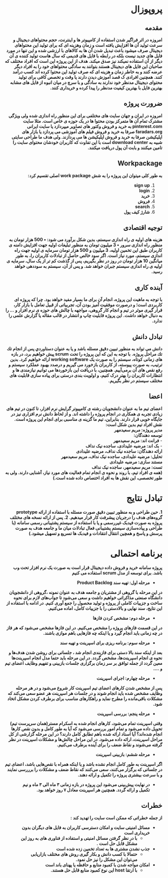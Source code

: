 <div dir="rtl">

# پروپوزال

## مقدمه
**امروزه در اثر فراگیر شدن استفاده از کامپیوتر ها و اینترنت، حجم محتواهای دیجیتال و سرعت تولید آن ها افزایش یافته است و زمان وهزینه ای که برای تولید این محتواهای دیجیتال صرف میشود باعث تبدیل شدن آن ها به کالاهای با ارزشی شده و این تنها در مورد فایل های جدید نیست بلکه در رابطه با فایل های قدیمی که سال هاست تولید کننده ی آن دیگر از آن استفاده نمیکند نیز صدق میکند.
هدف از این پروژه این است که افراد مختلف که صاحبان این فایل های دیجیتال هستند بتوانند به سادگی محتواهای خود را به افراد دیگر عرضه کنند و به خاطر زمان و هزینه ای که صرف تولید این محتوا کرده اند کسب درآمد کنند. همچنین افرادی ک قصد آموزش دیدن دارند یا وقت و تخصص کافی برای تولید محتوای دیجیتال مدنظر خود ندارند به سادگی و با سرچ در میان انبوه از فایل های مشابه بهترین فایل با بهترین کیفیت مدنظر را پیدا کرده و خریداری کنند.**

## ضرورت پروژه 
**امروزه در ایران و جهان سایت های مختلفی برای این منظور راه اندازی شده ولی ویژگی مشترک تمام آن ها متمرکز بودن محتوا ها در یک حوزه ی خاص است. مثلا سایت pinterest.com به خرید و فروش وکتور های تصاویر میپردازد یا سایت ایرانی faradars.org صرفا به خرید و فروش فیلم های آموزشی می پردازد یا بازار های اپلیکیشن صرفا به خرید و فروش اپلیکیشن ها می پردازند. ولی هدف ما طراحی سایتی شبیه به download center است با این تفاوت که کاربران خودشان محتوای سایت را تامین میکنند و بابت آن پول دریافت میکنند.**

## Workpackage
**به طور کلی میتوان این پروژه را به شش work package اصلی تقسیم کرد:**
1.  **sign up**
2.  **login**
3.  **خرید**
4.  **فروش**
5.  **search**
6.  **شارژ کیف پول**

## توجیه اقتصادی

**هزینه های اولیه ی راه اندازی سیستم، بدین شکل برآورد می شود:
•	500 هزار تومان به منظور راه اندازی سرور
•	3 میلیون تومان به منظور تبلیغات اولیه جهت افزایش دامنه ی کاربران
طبق این تخمین اولیه، 3 میلیون و 500 هزار تومان سرمایه ی اولیه جهت راه اندازی سیستم، مورد نیاز است. اگر سود خالص حاصل از تبادلات کاربران را، به طور میانگین 10 هزار تومان در روز در نظر بگیریم، پس از گذشت کم تر از یک سال، سرمایه ی اولیه ی راه اندازی سیستم جبران خواهد شد. و پس از آن، سیستم به سوددهی خواهد رسید.**

## آینده کاری
**با توجه به ماهیت این پروژه، انجام آن برای ما بسیار مفید خواهد بود. چرا که پروژه ای کاربردی است؛ و درصورت موفقیت آمیز بودن آن، تجربیاتی از قبیل تعامل با بازار کار، قرار گیری موثر در تیم و انجام کار گروهی، مواجهه با چالش های حوزه ی نرم افزار و ... را به دنبال خواهد داشت.**
**این پروژه قابلیت چاپ و انتشار در قالب مقاله یا گزارش علمی را ندارد.**

## تبادل دانش 
**دانش مي تواند به منظور تبيين دقيق مسئله باشد و يا به عنوان دستاوردي پس از انجام تك تك مراحل پروژه.**
**با توجه به این که این پروژه را تحت scrum پیش خواهیم برد، در بازه های زمانی کوتاه، سیستم را به صورت یک working software ارائه خواهیم کرد. بدین ترتیب، به صورت پیوسته، از کاربران بازخورد می گیریم و درصدد بهبود عملکرد سیستم و رفع نقص های آن برمی‌آییم. همچنین، با دریافت این بازخورد‌ها می توانیم نیازمندی ها و انتظارات کاربران را بهتر درک کنیم، و اولویت بندی درستی برای پیاده سازی قابلیت های مختلف سیستم در نظر بگیریم.**

## اعضا
**اعضای تیم ما به عنوان دانشجویان رشته ی کامپیوتر گرایش نرم افزار، تا کنون در تیم های زیادی تجربه ی همکاری در انجام پروژه را داشته اند. و از لحاظ دانش نرم افزاری نیز در جایگاه خوبی قرار دارند. بنابراین، تیم ما گزینه ی مناسبی برای انجام این پروژه است.**
<br />
**نقش افراد تیم بدین شکل است:**
<br />
**مدیر پروژه: مریم سعیدمهر**
<br />
**توسعه دهندگان:** 
    <br />
    - **فرانت اند: مریم سعیدمهر**
    <br />
    - **بک اند: مرضیه علیدادی، ساجده نیک نداف**
<br />
**ارائه دهندگان: ساجده نیک نداف، مرضیه علیدادی**
<br />
**تحلیل: مرضیه علیدادی، ساجده نیک نداف، مریم سعیدمهر**
<br />
**مستند سازی: مرضیه علیدادی**
<br />
**تست: مریم سعیدمهر، ساجده نیک نداف**
<br />
**(همه ی افراد تیم، با روند و نحوه ی انجام تمام فعالیت های مورد نیاز، آشنایی دارند. ولی به طور تخصصی، این نقش ها به افراد اختصاص داده شده است.)**

# تبادل نتایج
**1.  حین طراحی و به منظور تبیین دقیق صورت مسئله با استفاده از ارائه prototype گروه‌های هدف را درجریان پیشرفت کار قرار میدهیم.
2. پس از ارائه نسخه های مختلف پروژه به صورت فیدبک غیررسمی و یا با استفاده از سیستم پشتیبانی رسمی سامانه (با طراحی و پیاده‌سازی سیستم پشتیبانی فعال تبادلات میان ما و جامعه هدف به صورت پرسش و پاسخ و همچین انتقال انتقادات و فیدبک ها تسریع و تسهیل میشود.)**

#  برنامه احتمالی

**پروژه سامانه خرید و فروش داده دیجیتال قرار است به صورت یک نرم افزار تحت وب باشد. برای توسعه از مدل scrum  استفاده می کنیم** 

- **مرحله اول: تهیه سند Product Backlog**

**در این مرحله با گروهی از مشتریان و جامعه هدف به عنوان نمونه ،گروهی از دانشجویان دانشگاه صنعتی مذاکراتی خواهیم داشت و سعی می‌شود تا جواب‌های لازم برای نحوه ساخت و جزییات کاملی از پروژه و تولید محصول را جمع آوری کنیم. در ادامه با استفاده از این نتایج، سند نهایی و بالادستی را با جزییات کامل، اماده می‌کنیم.**

- **مرحله دوم: مشخص کردن فازها**

**در این قسمت فازهای پروژه را مشخص می‌کنیم. در این فازها مشخص می‌شود که هر فاز در چه زمانی باید انجام گیرد و یا اینکه چه فازهایی باهم موازی باشند.**

- **مرحله سوم: برنامه ریزی برای اسپرینت و تهیه سند**

**بعد از اینکه سند بالا دستی برای فازبندی انجام شد ، جلساتی برای روشن شدن هدف‌ها و نحوه ی انجام اسپرینت‌ها، مشخص گردد. در این مرحله باید حتما مدل انجام اسپرینت‌ها معین گردد از جمله توافق بر سر زمان برگزاری جلسات بازبینی و تفهیم وظایف اعضای تیم و .…**

- **مرحله چهارم: اجرای اسپرینت**

**پس از مشخص شدن کارهای اعضای تیم اسپرینت کار شروع می‌شود و در هر مرحله وظایف مشخص شده باید انجام شوند و در  جلسات هر اسپرینت هر عضو سعی می‌کند که مشکلات باقی‌مانده را مطرح نماید و راهکارهای مناسب برای برطرف کردن مشکل اتخاد شود.**

- **مرحله پنجم: بررسی اسپرینت**

**وقتی اسپرینت تمام می‌شود، کارهای انجام شده به اسکرام مستر(همان سرپرست تیم) تحویل داده می‌شود و تمام امور بررسی می‌شود که آیا به طور کامل و بدون نقص کارها انجام شده‌اند؟ آیا اسناد ارائه شده باهم تطابق کامل دارند؟ در این مرحله گزارشی از کل مراحل اسپرینت، ارائه داده می‌شود. در این مراحل چالش‌ها و مشکلات اسپرینت در نظر گرفته می‌شوند و نقاط ضعف را برای آینده برطرف می‌کنیم.** 

- **مرحله ششم: بازبینی اسپرینت**

**اگر اسپرینت به طور کامل انجام نشده باشد و یا اینکه همراه با نقص‌هایی باشد،  اعضای تیم در جلساتی که برگزار می‌کنند، سعی می‌کنند که نقاط ضعف و مشکلات را برررسی نمایند و با سرعت بیشتری پروژه را تکمیل و ارائه دهند.** 

- **در نهایت پیش‌بینی می‌شود این پروژه در بازه زمانی ۳ ماه الی ۳ ماه و نیم تکمیل و ارائه گردد. همچنین هر اسپرینت معادل ۷ روز خواهد بود.**


## خطرات

**از جمله خطراتی که ممکن است سایت را تهدید کند :**
   - **مسائل امنیتی سایت و امکان دسترسی کاربران به فایل های دیگران بدون خریداری است**
        -  **با در نظر گرفتن مسائل امنیتی و استفاده از فناوری های به روز این مشکل قابل حل است .**
   - **جذب نشدن مشتری ها به تعداد تخمین زده شده است**
       -  **حتمالا با کسب دانش و بکار گیری روش های مختلف بازاریابی می‌توان‌ این مشکل را نیز حل نمود.**
   - **امکان مواجه شدن با کمبود منابع و حافظه یا پهنای باند است**
       - **با ارتقا host این نوع کمبود منابع قابل حل هستند.**

